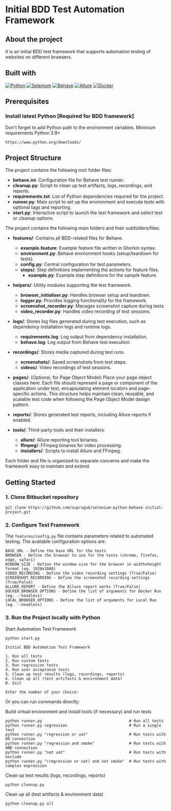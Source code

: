 # Initial BDD Test Automation Framework

## About the project

It is an initial BDD test framework that supports automation testing of websites on different browsers.

## Built with

[![Python][Python]][Python-url]
[![Selenium][Selenium]][Selenium-url]
[![Behave][Behave]][Behave-url]
[![Allure][Allure]][Allure-url]
[![Docker][Docker]][Docker-url]

## Prerequisites

### Install latest Python [Required for BDD framework]

Don't forget to add Python path to the environment variables.
Minimum requirements Python 3.9+

```
https://www.python.org/downloads/
```

## Project Structure

The project contains the following root folder files:

- **behave.ini**: Configuration file for Behave test runner.
- **cleanup.py**: Script to clean up test artifacts, logs, recordings, and reports.
- **requirements.txt**: List of Python dependencies required for the project.
- **runner.py**: Main script to set up the environment and execute tests with optional tags and reporting.
- **start.py**: Interactive script to launch the test framework and select test or cleanup options.

The project contains the following main folders and their subfolders/files:

- **features/**: Contains all BDD-related files for Behave.
  - **example.feature**: Example feature file written in Gherkin syntax.
  - **environment.py**: Behave environment hooks (setup/teardown for tests).
  - **config.py**: Central configuration for test parameters.
  - **steps/**: Step definitions implementing the actions for feature files.
    - **example.py**: Example step definitions for the sample feature.

- **helpers/**: Utility modules supporting the test framework.
  - **browser_initialiser.py**: Handles browser setup and teardown.
  - **logger.py**: Provides logging functionality for the framework.
  - **screenshot_recorder.py**: Manages screenshot capture during tests.
  - **video_recorder.py**: Handles video recording of test sessions.

- **logs/**: Stores log files generated during test execution, such as dependency installation logs and runtime logs.
  - **requirements.log**: Log output from dependency installation.
  - **behave.log**: Log output from Behave test execution.

- **recordings/**: Stores media captured during test runs.
  - **screenshots/**: Saved screenshots from test steps.
  - **videos/**: Video recordings of test sessions.

- **pages/**: (Optional, for Page Object Model) Place your page object classes here. Each file should represent a page or component of the application under test, encapsulating element locators and page-specific actions. This structure helps maintain clean, reusable, and scalable test code when following the Page Object Model design pattern.

- **reports/**: Stores generated test reports, including Allure reports if enabled.

- **tools/**: Third-party tools and their installers.
  - **allure/**: Allure reporting tool binaries.
  - **ffmpeg/**: FFmpeg binaries for video processing.
  - **installers/**: Scripts to install Allure and FFmpeg.

Each folder and file is organized to separate concerns and make the framework easy to maintain and extend.

## Getting Started

### 1. Clone Bitbucket repository

```
git clone https://github.com/supragub/selenium-python-behave-initial-project.git
```

### 2. Configure Test Framework

The `features/config.py` file contains parameters related to automated testing. The available configuration options are:

```
BASE_URL - Define the base URL for the tests
BROWSER - Define the browser to use for the tests (chrome, firefox, edge, safari)
WINDOW_SIZE - Define the window size for the browser in widthxheight format (eg. 1920x1080)
VIDEO_RECORDING - Define the video recording settings (True/False)
SCREENSHOT_RECORDING - Define the screenshot recording settings (True/False)
ALLURE_REPORT - Define the Allure report works (True/False)
DOCKER_BROWSER_OPTIONS - Define the list of arguments for Docker Run (eg. --headless)
LOCAL_BROWSER_OPTIONS - Define the list of arguments for Local Run (eg. --headless)
```

### 3. Run the Project locally with Python

Start Automation Test Framework
```
python start.py
```
```
Initial BDD Automation Test Framework

1. Run all tests
2. Run custom tests
3. Run regression tests
4. Run user acceptance tests
5. Clean up test results (logs, recordings, reports)
6. Clean up all (test artifacts & environment data)
0. Exit

Enter the number of your choice:
```
Or you can run commands directly:

Build virtual environment and install tools (if necessary) and run tests
```
python runner.py                                      # Run all tests
python runner.py regression                           # Run a single test
python runner.py "regression or uat"                  # Run tests with OR connection
python runner.py "regression and smoke"               # Run tests with AND connection 
python runner.py "not uat"                            # Run tests with exclude
python runner.py "(regression or uat) and not smoke"  # Run tests with complex expression
```

Clean up test results (logs, recordings, reports)
```
python cleanup.py
```

Clean up all (test artifacts & environment data)
```
python cleanup.py all
```

[Python]: https://img.shields.io/badge/python-3670A0?style=for-the-badge&logo=python&logoColor=ffdd54

[Python-url]: https://www.python.org/

[Selenium]: https://img.shields.io/badge/-selenium-%43B02A?style=for-the-badge&logo=selenium&logoColor=white

[Selenium-url]: https://www.selenium.dev

[Behave]: https://img.shields.io/badge/Behave-802045?style=for-the-badge&logo=python&logoColor=white

[Behave-url]: https://behave.readthedocs.io/en/latest/

[Allure]: https://img.shields.io/badge/Allure-ff5000?style=for-the-badge&logo=allure&logoColor=white

[Allure-url]: https://allurereport.org/

[Docker]: https://img.shields.io/badge/docker-2496ED?style=for-the-badge&logo=docker&logoColor=white&labelColor=1D63ED&color=1D63ED

[Docker-url]: https://www.docker.com/